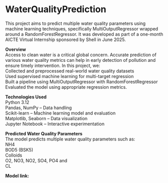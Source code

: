 # WaterQualityPrediction
This project aims to predict multiple water quality parameters using machine learning techniques, specifically MultiOutputRegressor wrapped around a RandomForestRegressor. It was developed as part of a one-month AICTE Virtual Internship sponsored by Shell in June 2025.

**Overview**   
Access to clean water is a critical global concern. Accurate prediction of various water quality metrics can help in early detection of pollution and ensure timely intervention.
In this project, we:   
  Collected and preprocessed real-world water quality datasets  
  Used supervised machine learning for multi-target regression   
  Built a pipeline using MultiOutputRegressor with RandomForestRegressor  
  Evaluated the model using appropriate regression metrics.   
  
**Technologies Used**    
Python 3.12   
Pandas, NumPy – Data handling    
Scikit-learn – Machine learning model and evaluation   
Matplotlib, Seaborn – Data visualization    
Jupyter Notebook – Interactive experimentation    

**Predicted Water Quality Parameters**   
The model predicts multiple water quality parameters such as:   
    NH4    
    BOD5 (BSK5)   
    Colloids  
    O2, NO3, NO2, SO4, PO4 and  
    CL   

**Model link:**
